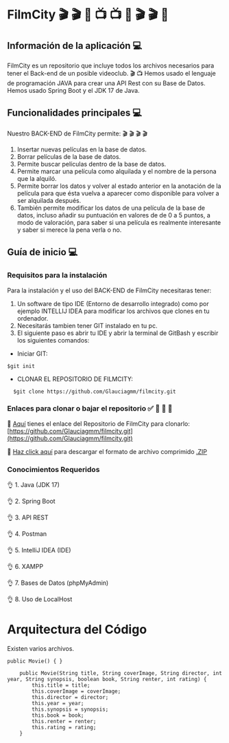 # FilmCity :clapper: :clapper: :tada: :tv: :tv: :tada: :clapper: :clapper: :tada:

## Información de la aplicación :computer:
FilmCity es un repositorio que incluye todos los archivos necesarios para tener el Back-end de un posible videoclub. :clapper: :tv:
Hemos usado el lenguaje de programación JAVA para crear una API Rest con su Base de Datos. Hemos usado Spring Boot y el JDK 17 de Java.

## Funcionalidades principales :computer:
Nuestro BACK-END de FilmCity permite:  :clapper:  :clapper:  :clapper:  :clapper:

1. Insertar nuevas películas en la base de datos.
2. Borrar películas de la base de datos.
3. Permite buscar películas dentro de la base de datos.
4. Permite marcar una película como alquilada y el nombre de la persona que la alquiló.
5. Permite borrar los datos y volver al estado anterior en la anotación de la película para que ésta vuelva a aparecer como disponible para volver a ser alquilada después.
6. También permite modificar los datos de una película de la base de datos, incluso añadir su puntuación en valores de de 0 a 5 puntos, a modo de valoración, para saber si una película es realmente interesante y saber si merece la pena verla o no.

## Guía de inicio :computer:

### Requisitos para la instalación

Para la instalación y el uso del BACK-END de FilmCity necesitaras tener:
1. Un software de tipo IDE (Entorno de desarrollo integrado) como por ejemplo INTELLIJ IDEA para modificar los archivos que clones en tu ordenador.
2. Necesitarás tambien tener GIT instalado en tu pc.
3. El siguiente paso es abrir tu IDE y abrir la terminal de GitBash y escribir los siguientes comandos:

- Iniciar GIT:
~~~
$git init
~~~
- CLONAR EL REPOSITORIO DE FILMCITY:
~~~
  $git clone https://github.com/Glauciagmm/filmcity.git
~~~

### Enlaces para clonar o bajar el repositorio :white_check_mark: :file_folder: :file_folder: :file_folder:

:file_folder: [Aquí](https://github.com/Glauciagmm/filmcity.git) tienes el enlace del Repositorio de FilmCity para clonarlo: [https://github.com/Glauciagmm/filmcity.git](https://github.com/Glauciagmm/filmcity.git)


:file_folder: [Haz click aquí](https://github.com/Glauciagmm/filmcity/archive/refs/heads/main.zip) para descargar el formato de archivo comprimido [.ZIP](https://github.com/Glauciagmm/filmcity/archive/refs/heads/main.zip)

### Conocimientos Requeridos

:ok_hand: 1. Java (JDK 17)

:ok_hand: 2. Spring Boot

:ok_hand: 3. API REST

:ok_hand: 4. Postman

:ok_hand: 5. IntelliJ IDEA (IDE)

:ok_hand: 6. XAMPP

:ok_hand: 7. Bases de Datos (phpMyAdmin)

:ok_hand: 8. Uso de LocalHost

# Arquitectura del Código

Existen varios archivos.



~~~
public Movie() { }

    public Movie(String title, String coverImage, String director, int year, String synopsis, boolean book, String renter, int rating) {
        this.title = title;
        this.coverImage = coverImage;
        this.director = director;
        this.year = year;
        this.synopsis = synopsis;
        this.book = book;
        this.renter = renter;
        this.rating = rating;
    }
~~~
